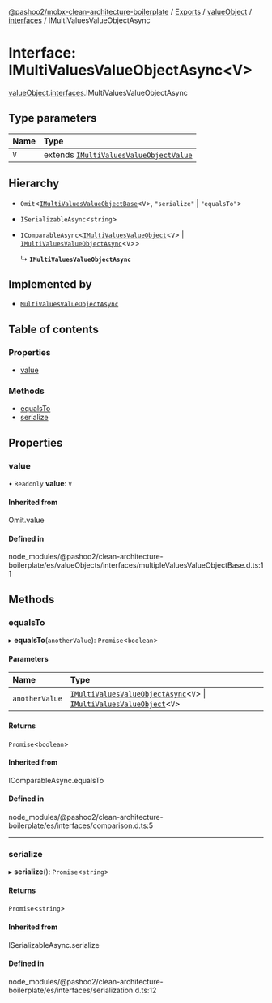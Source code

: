 [@pashoo2/mobx-clean-architecture-boilerplate](../README.md) / [Exports](../modules.md) / [valueObject](../modules/valueobject.md) / [interfaces](../modules/valueobject.interfaces.md) / IMultiValuesValueObjectAsync

# Interface: IMultiValuesValueObjectAsync<V\>

[valueObject](../modules/valueobject.md).[interfaces](../modules/valueobject.interfaces.md).IMultiValuesValueObjectAsync

## Type parameters

| Name | Type |
| :------ | :------ |
| `V` | extends [`IMultiValuesValueObjectValue`](valueobject.interfaces.imultivaluesvalueobjectvalue.md) |

## Hierarchy

- `Omit`<[`IMultiValuesValueObjectBase`](valueobject.interfaces.imultivaluesvalueobjectbase.md)<`V`\>, ``"serialize"`` \| ``"equalsTo"``\>

- `ISerializableAsync`<`string`\>

- `IComparableAsync`<[`IMultiValuesValueObject`](valueobject.interfaces.imultivaluesvalueobject.md)<`V`\> \| [`IMultiValuesValueObjectAsync`](valueobject.interfaces.imultivaluesvalueobjectasync.md)<`V`\>\>

  ↳ **`IMultiValuesValueObjectAsync`**

## Implemented by

- [`MultiValuesValueObjectAsync`](../classes/valueobject.interfaces.abstractclasses.multivaluesvalueobjectasync.md)

## Table of contents

### Properties

- [value](valueobject.interfaces.imultivaluesvalueobjectasync.md#value)

### Methods

- [equalsTo](valueobject.interfaces.imultivaluesvalueobjectasync.md#equalsto)
- [serialize](valueobject.interfaces.imultivaluesvalueobjectasync.md#serialize)

## Properties

### value

• `Readonly` **value**: `V`

#### Inherited from

Omit.value

#### Defined in

node_modules/@pashoo2/clean-architecture-boilerplate/es/valueObjects/interfaces/multipleValuesValueObjectBase.d.ts:11

## Methods

### equalsTo

▸ **equalsTo**(`anotherValue`): `Promise`<`boolean`\>

#### Parameters

| Name | Type |
| :------ | :------ |
| `anotherValue` | [`IMultiValuesValueObjectAsync`](valueobject.interfaces.imultivaluesvalueobjectasync.md)<`V`\> \| [`IMultiValuesValueObject`](valueobject.interfaces.imultivaluesvalueobject.md)<`V`\> |

#### Returns

`Promise`<`boolean`\>

#### Inherited from

IComparableAsync.equalsTo

#### Defined in

node_modules/@pashoo2/clean-architecture-boilerplate/es/interfaces/comparison.d.ts:5

___

### serialize

▸ **serialize**(): `Promise`<`string`\>

#### Returns

`Promise`<`string`\>

#### Inherited from

ISerializableAsync.serialize

#### Defined in

node_modules/@pashoo2/clean-architecture-boilerplate/es/interfaces/serialization.d.ts:12
